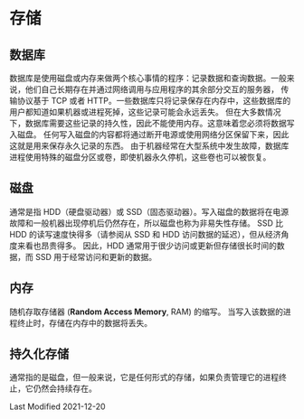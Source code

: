 # 存储

## 数据库

数据库是使用磁盘或内存来做两个核心事情的程序：记录数据和查询数据。一般来说，他们自己长期存在并通过网络调用与应用程序的其余部分交互的服务器，
传输协议基于 TCP 或者 HTTP。一些数据库只将记录保存在内存中，这些数据库的用户都知道如果机器或进程死掉，这些记录可能会永远丢失。
但在大多数情况下，数据库需要这些记录的持久性，因此不能使用内存。这意味着您必须将数据写入磁盘。
任何写入磁盘的内容都将通过断开电源或使用网络分区保留下来，因此这就是用来保存永久记录的东西。
由于机器经常在大型系统中发生故障，数据库进程使用特殊的磁盘分区或卷，即使机器永久停机，这些卷也可以被恢复。

## 磁盘

通常是指 HDD（硬盘驱动器）或 SSD（固态驱动器）。写入磁盘的数据将在电源故障和一般机器出现停机后仍然存在，所以磁盘也称为非易失性存储。
SSD 比 HDD 的读写速度快得多（请参阅从 SSD 和 HDD 访问数据的延迟），但从经济角度来看也昂贵得多。
因此，HDD 通常用于很少访问或更新但存储很长时间的数据，而 SSD 用于经常访问和更新的数据。

## 内存

随机存取存储器 (**Random Access Memory**, RAM) 的缩写。 当写入该数据的进程终止时，存储在内存中的数据将丢失。

## 持久化存储

通常指的是磁盘，但一般来说，它是任何形式的存储，如果负责管理它的进程终止，它仍然会持续存在。

Last Modified 2021-12-20

